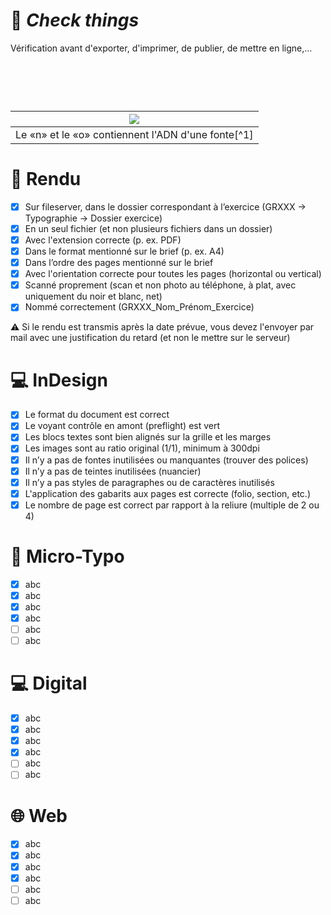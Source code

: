 # 📝 *Check things*
  Vérification avant d'exporter, d'imprimer, de publier, de mettre en ligne,…
# &nbsp;

|![](links/Typo_Parameters_01.jpg) |
|:---:|
| Le «n» et le «o» contiennent l'ADN d'une fonte[^1]           |

# 📁 Rendu 

- [X] Sur fileserver, dans le dossier correspondant à l’exercice (GRXXX → Typographie → Dossier exercice)
- [X] En un seul fichier (et non plusieurs fichiers dans un dossier)
- [X] Avec l'extension correcte (p. ex. PDF)
- [X] Dans le format mentionné sur le brief (p. ex. A4)
- [X] Dans l’ordre des pages mentionné sur le brief
- [X] Avec l'orientation correcte pour toutes les pages (horizontal ou vertical)
- [X] Scanné proprement (scan et non photo au téléphone, à plat, avec uniquement du noir et blanc, net)
- [X] Nommé correctement (GRXXX_Nom_Prénom_Exercice)

⚠️ Si le rendu est transmis après la date prévue, vous devez l'envoyer par mail avec une justification du retard (et non le mettre sur le serveur)


# 💻 InDesign

- [X] Le format du document est correct
- [X] Le voyant contrôle en amont (preflight) est vert
- [X] Les blocs textes sont bien alignés sur la grille et les marges
- [X] Les images sont au ratio original (1/1), minimum à 300dpi
- [X] Il n’y a pas de fontes inutilisées ou manquantes (trouver des polices)
- [X] Il n’y a pas de teintes inutilisées (nuancier)
- [X] Il n’y a pas styles de paragraphes ou de caractères inutilisés
- [X] L'application des gabarits aux pages est correcte (folio, section, etc.)
- [X] Le nombre de page est correct par rapport à la reliure (multiple de 2 ou 4)

# 🔎 Micro-Typo

- [X] abc
- [X] abc
- [X] abc
- [X] abc
- [ ] abc
- [ ] abc

# 💻 Digital

- [X] abc
- [X] abc
- [X] abc
- [X] abc
- [ ] abc
- [ ] abc

# 🌐 Web

- [X] abc
- [X] abc
- [X] abc
- [X] abc
- [ ] abc
- [ ] abc
